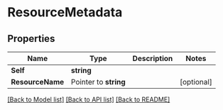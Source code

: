 # ResourceMetadata

## Properties

Name | Type | Description | Notes
------------ | ------------- | ------------- | -------------
**Self** | **string** |  | 
**ResourceName** | Pointer to **string** |  | [optional] 

[[Back to Model list]](../README.md#documentation-for-models) [[Back to API list]](../README.md#documentation-for-api-endpoints) [[Back to README]](../README.md)


